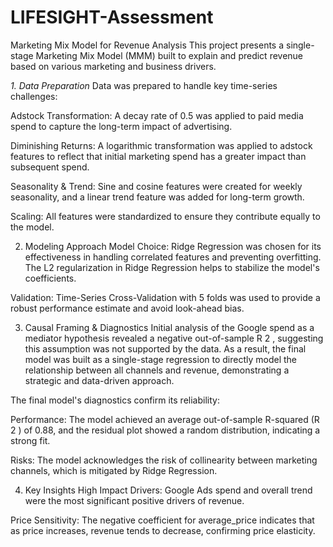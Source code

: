 # LIFESIGHT-Assessment


Marketing Mix Model for Revenue Analysis
This project presents a single-stage Marketing Mix Model (MMM) built to explain and predict revenue based on various marketing and business drivers.

*1. Data Preparation*
Data was prepared to handle key time-series challenges:

Adstock Transformation: A decay rate of 0.5 was applied to paid media spend to capture the long-term impact of advertising.

Diminishing Returns: A logarithmic transformation was applied to adstock features to reflect that initial marketing spend has a greater impact than subsequent spend.

Seasonality & Trend: Sine and cosine features were created for weekly seasonality, and a linear trend feature was added for long-term growth.

Scaling: All features were standardized to ensure they contribute equally to the model.

2. Modeling Approach
Model Choice: Ridge Regression was chosen for its effectiveness in handling correlated features and preventing overfitting. The L2 regularization in Ridge Regression helps to stabilize the model's coefficients.

Validation: Time-Series Cross-Validation with 5 folds was used to provide a robust performance estimate and avoid look-ahead bias.

3. Causal Framing & Diagnostics
Initial analysis of the Google spend as a mediator hypothesis revealed a negative out-of-sample R 
2
 , suggesting this assumption was not supported by the data. As a result, the final model was built as a single-stage regression to directly model the relationship between all channels and revenue, demonstrating a strategic and data-driven approach.

The final model's diagnostics confirm its reliability:

Performance: The model achieved an average out-of-sample R-squared (R 
2
 ) of 0.88, and the residual plot showed a random distribution, indicating a strong fit.

Risks: The model acknowledges the risk of collinearity between marketing channels, which is mitigated by Ridge Regression.

4. Key Insights
High Impact Drivers: Google Ads spend and overall trend were the most significant positive drivers of revenue.

Price Sensitivity: The negative coefficient for average_price indicates that as price increases, revenue tends to decrease, confirming price elasticity.


